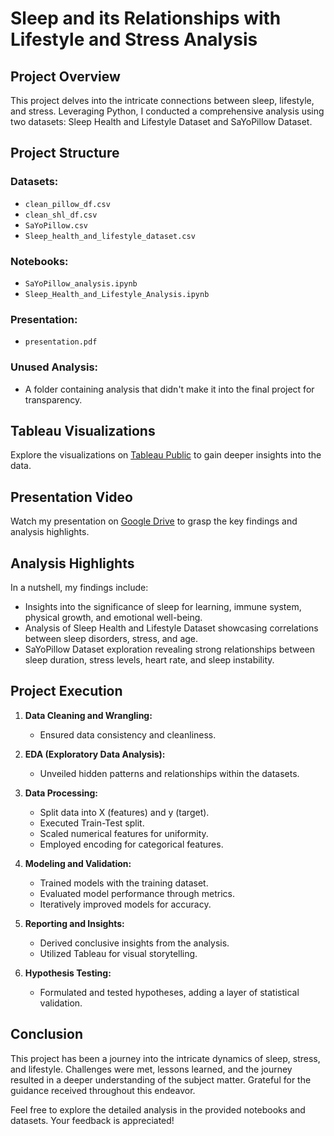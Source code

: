 # Sleep and its Relationships with Lifestyle and Stress Analysis

## Project Overview
This project delves into the intricate connections between sleep, lifestyle, and stress. Leveraging Python, I conducted a comprehensive analysis using two datasets: Sleep Health and Lifestyle Dataset and SaYoPillow Dataset.

## Project Structure
### Datasets:
- `clean_pillow_df.csv`
- `clean_shl_df.csv`
- `SaYoPillow.csv`
- `Sleep_health_and_lifestyle_dataset.csv`

### Notebooks:
- `SaYoPillow_analysis.ipynb`
- `Sleep_Health_and_Lifestyle_Analysis.ipynb`

### Presentation:
- `presentation.pdf`

### Unused Analysis:
- A folder containing analysis that didn't make it into the final project for transparency.

## Tableau Visualizations
Explore the visualizations on [Tableau Public](Tableau_Public_Link) to gain deeper insights into the data.

## Presentation Video
Watch my presentation on [Google Drive](Presentation_Google_Drive_Link) to grasp the key findings and analysis highlights.

## Analysis Highlights
In a nutshell, my findings include:

- Insights into the significance of sleep for learning, immune system, physical growth, and emotional well-being.
- Analysis of Sleep Health and Lifestyle Dataset showcasing correlations between sleep disorders, stress, and age.
- SaYoPillow Dataset exploration revealing strong relationships between sleep duration, stress levels, heart rate, and sleep instability.

## Project Execution
1. **Data Cleaning and Wrangling:**
   - Ensured data consistency and cleanliness.

2. **EDA (Exploratory Data Analysis):**
   - Unveiled hidden patterns and relationships within the datasets.

3. **Data Processing:**
   - Split data into X (features) and y (target).
   - Executed Train-Test split.
   - Scaled numerical features for uniformity.
   - Employed encoding for categorical features.

4. **Modeling and Validation:**
   - Trained models with the training dataset.
   - Evaluated model performance through metrics.
   - Iteratively improved models for accuracy.

5. **Reporting and Insights:**
   - Derived conclusive insights from the analysis.
   - Utilized Tableau for visual storytelling.

6. **Hypothesis Testing:**
   - Formulated and tested hypotheses, adding a layer of statistical validation.

## Conclusion
This project has been a journey into the intricate dynamics of sleep, stress, and lifestyle. Challenges were met, lessons learned, and the journey resulted in a deeper understanding of the subject matter. Grateful for the guidance received throughout this endeavor.

Feel free to explore the detailed analysis in the provided notebooks and datasets. Your feedback is appreciated!
